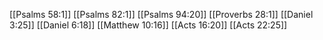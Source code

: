 [[Psalms 58:1]]
[[Psalms 82:1]]
[[Psalms 94:20]]
[[Proverbs 28:1]]
[[Daniel 3:25]]
[[Daniel 6:18]]
[[Matthew 10:16]]
[[Acts 16:20]]
[[Acts 22:25]]
